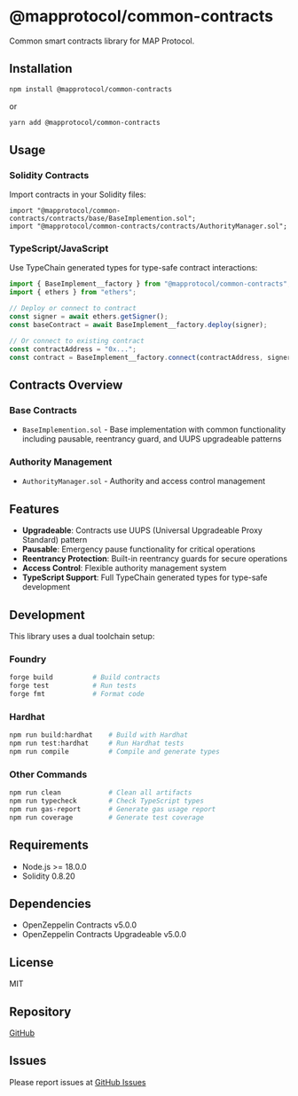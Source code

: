 # @mapprotocol/common-contracts

Common smart contracts library for MAP Protocol.

## Installation

```bash
npm install @mapprotocol/common-contracts
```

or

```bash
yarn add @mapprotocol/common-contracts
```

## Usage

### Solidity Contracts

Import contracts in your Solidity files:

```solidity
import "@mapprotocol/common-contracts/contracts/base/BaseImplemention.sol";
import "@mapprotocol/common-contracts/contracts/AuthorityManager.sol";
```

### TypeScript/JavaScript

Use TypeChain generated types for type-safe contract interactions:

```typescript
import { BaseImplement__factory } from "@mapprotocol/common-contracts";
import { ethers } from "ethers";

// Deploy or connect to contract
const signer = await ethers.getSigner();
const baseContract = await BaseImplement__factory.deploy(signer);

// Or connect to existing contract
const contractAddress = "0x...";
const contract = BaseImplement__factory.connect(contractAddress, signer);
```

## Contracts Overview

### Base Contracts
- `BaseImplemention.sol` - Base implementation with common functionality including pausable, reentrancy guard, and UUPS upgradeable patterns

### Authority Management
- `AuthorityManager.sol` - Authority and access control management

## Features

- **Upgradeable**: Contracts use UUPS (Universal Upgradeable Proxy Standard) pattern
- **Pausable**: Emergency pause functionality for critical operations
- **Reentrancy Protection**: Built-in reentrancy guards for secure operations
- **Access Control**: Flexible authority management system
- **TypeScript Support**: Full TypeChain generated types for type-safe development

## Development

This library uses a dual toolchain setup:

### Foundry
```bash
forge build          # Build contracts
forge test           # Run tests
forge fmt            # Format code
```

### Hardhat
```bash
npm run build:hardhat    # Build with Hardhat
npm run test:hardhat     # Run Hardhat tests
npm run compile          # Compile and generate types
```

### Other Commands
```bash
npm run clean            # Clean all artifacts
npm run typecheck        # Check TypeScript types
npm run gas-report       # Generate gas usage report
npm run coverage         # Generate test coverage
```

## Requirements

- Node.js >= 18.0.0
- Solidity 0.8.20

## Dependencies

- OpenZeppelin Contracts v5.0.0
- OpenZeppelin Contracts Upgradeable v5.0.0

## License

MIT

## Repository

[GitHub](https://github.com/mapprotocol/mapo-contracts-v2/tree/main/common)

## Issues

Please report issues at [GitHub Issues](https://github.com/mapprotocol/mapo-contracts-v2/issues)